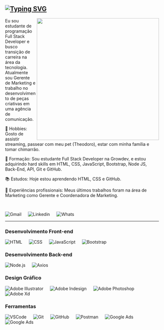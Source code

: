 ## [![Typing SVG](https://readme-typing-svg.herokuapp.com?font=Architects+Daughter&color=5B0888&size=30&lines=Olá!+Sou+Michele+Kopper+💜)](https://git.io/typing-svg)


<img src="https://raw.githubusercontent.com/MicaelliMedeiros/micaellimedeiros/master/image/computer-illustration.png" min-width="400px" max-width="400px" width="400px" align="right">

<p align="left"> 
   Eu sou estudante de programação Full Stack Developer e busco transição de carreira na área da tecnologia. Atualmente sou Gerente de Marketing e trabalho no desenvolvimento de peças criativas em uma agência de comunicação. 
</p>

<p align="left">
  🐶 Hobbies: Gosto de assistir streaming, passear com meu pet (Theodoro), estar com minha família e tomar chimarrão.
</p>

<p align="left">
  💼 Formação: Sou estudante Full Stack Developer na Growdev, e estou adquirindo hard skills em HTML, CSS, JavaScript, Bootstrap, Node JS, Back-End, API, Git e GitHub.
</p>

<p align="left">
  📚 Estudos: Hoje estou aprendendo HTML, CSS e GitHub.
</p>

<p align="left">
  🔨 Experiências profissionais: Meus últimos trabalhos foram na área de Marketing como Gerente e Coordenadora de Marketing.
</p>

<br>

<p align="left"> 

<a target="_blank"> 
<img alt="Gmail" src="https://img.shields.io/badge/Gmail-white?style=for-the-badge&logo=gmail&link=mailto%3Amichelekopper%40gmail.com">
</a>   
&emsp;

  <a target="_blank">
    <img alt="Linkedin" src="https://img.shields.io/badge/Linkedin-white?style=for-the-badge&logo=linkedin&labelColor=%230A66C2&link=https%3A%2F%2Fwww.linkedin.com%2Fin%2Fmichele-kopper-313519184%2F">
  </a> 
   &emsp;

   <a target="_blank"> 
     <img alt="Whats" src="https://img.shields.io/badge/WhatsApp-white?style=for-the-badge&logo=whatsapp&link=https%3A%2F%2Fwa.me%2F5551997997621">
   </a>
  &emsp;

</p>


---

### Desenvolvimento Front-end
<p align="left"> 

<a target="_blank"> 
<img alt="HTML" src="https://img.shields.io/badge/HTML_5-black?style=for-the-badge&logo=html5">
</a>   
&emsp;

  <a target="_blank">
    <img alt="CSS" src="https://img.shields.io/badge/CSS_3-black?style=for-the-badge&logo=css3&logoColor=%231572B6">
  </a> 
   &emsp;

   <a target="_blank"> 
     <img alt="JavaScript" src="https://img.shields.io/badge/JavaScript-black?style=for-the-badge&logo=javascript">
   </a>
  &emsp;
   
  <a target="_blank"> 
    <img alt="Bootstrap" src="https://img.shields.io/badge/Bootstrap-black?style=for-the-badge&logo=bootstrap"/>
  </a>

</p>


### Desenvolvimento Back-end

<p align="left"> 

<a target="_blank"> 
<img alt="Node.js" src="https://img.shields.io/badge/Node.js-black?style=for-the-badge&logo=nodedotjs">
</a>   
&emsp;

  <a target="_blank">
    <img alt="Axios" src="https://img.shields.io/badge/Axios-black?style=for-the-badge&logo=axios">
  </a> 
   &emsp;

</p>

### Design Gráfico
<p align="left">
   <a > 
    <img alt="Adobe Illustrator" src="https://img.shields.io/badge/Adobe_Illustrator-black?style=for-the-badge&logo=adobeillustrator"/>
  </a> 
  &emsp;
   
  <a target="_blank"> 
    <img alt="Adobe Indesign" src="https://img.shields.io/badge/Adobe_Indesign-black?style=for-the-badge&logo=adobeindesign"/> 
  </a> 
    &emsp;
    
  <a target="_blank"> 
    <img alt="Adobe Photoshop" src="https://img.shields.io/badge/Adobe_Photoshop-black?style=for-the-badge&logo=adobephotoshop"/>
  </a>
   &emsp;

   <a target="_blank"> 
    <img alt="Adobe Xd" src="https://img.shields.io/badge/Adobe_Xd-black?style=for-the-badge&logo=adobexd"/>
  </a>
   &emsp;
   
 >
 </p>

 ### Ferramentas
<p align="left">
   <a > 
    <img alt="VSCode" src="https://img.shields.io/badge/Visual_Studio_Code-black?style=for-the-badge&logo=visualstudiocode&logoColor=%235C2D91"/>
  </a> 
  &emsp;
   
  <a target="_blank"> 
    <img alt="Git" src="https://img.shields.io/badge/Git-black?style=for-the-badge&logo=git&logoColor=%23F05032"/> 
  </a> 
    &emsp;
    
  <a target="_blank"> 
    <img alt="GitHub" src="https://img.shields.io/badge/GitHub-black?style=for-the-badge&logo=github"/>
  </a>
   &emsp;

   <a target="_blank"> 
    <img alt="Postman" src="https://img.shields.io/badge/Postman-black?style=for-the-badge&logo=postman"/>
  </a>
   &emsp;

   <a target="_blank"> 
    <img alt="Google Ads" src="https://img.shields.io/badge/Google_Ads-black?style=for-the-badge&logo=googleads"/>
  </a>
   &emsp;

   <a target="_blank"> 
    <img alt="Google Ads" src="https://img.shields.io/badge/Google_My_Business-black?style=for-the-badge&logo=googlemybusiness"/>
  </a>
   &emsp;
   
 >
 </p>




